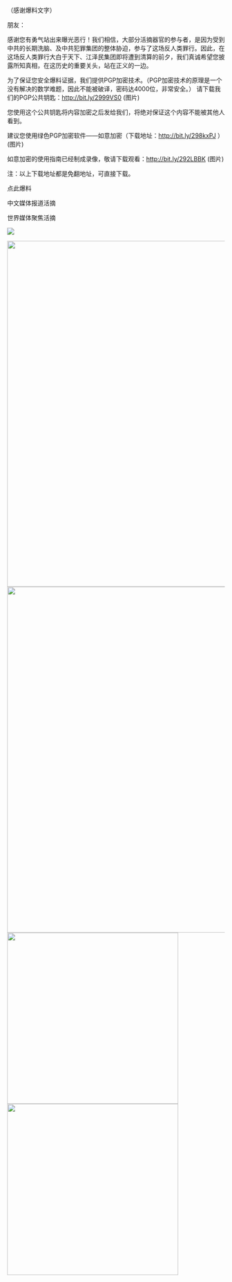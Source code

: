 
（感谢爆料文字）

朋友：

感谢您有勇气站出来曝光恶行！我们相信，大部分活摘器官的参与者，是因为受到中共的长期洗脑、及中共犯罪集团的整体胁迫，参与了这场反人类罪行。因此，在这场反人类罪行大白于天下、江泽民集团即将遭到清算的前夕，我们真诚希望您披露所知真相，在这历史的重要关头，站在正义的一边。

为了保证您安全爆料证据，我们提供PGP加密技术。（PGP加密技术的原理是一个没有解决的数学难题，因此不能被破译，密码达4000位，非常安全。） 请下载我们的PGP公共钥匙：http://bit.ly/2999VS0 (图片)

您使用这个公共钥匙将内容加密之后发给我们，将绝对保证这个内容不能被其他人看到。

建议您使用绿色PGP加密软件——如意加密（下载地址：http://bit.ly/298kxPJ ） (图片)

如意加密的使用指南已经制成录像，敬请下载观看：http://bit.ly/292LBBK (图片)

注：以上下载地址都是免翻地址，可直接下载。

点此爆料 

中文媒体报道活摘

世界媒体聚焦活摘

<a href="mailto:evidence.providing@gmail.com"><img src="https://cloud.githubusercontent.com/assets/13546896/16549989/51116c94-4173-11e6-9fcb-0281f33e599a.jpg"></a>

<a href="https://dctrz7l9ug6uw.cloudfront.net/falsefire.mp4" target="_blank"><img src="https://cloud.githubusercontent.com/assets/13546896/16865323/d79754b0-4a31-11e6-9735-771b1031b3a2.jpg" width="800"></a>
<a href="https://dctrz7l9ug6uw.cloudfront.net/falsefire.mp4" target="_blank"><img src="https://cloud.githubusercontent.com/assets/13546896/16865326/d7fd6c5a-4a31-11e6-93a7-445f29939115.jpg" width="800"></a>
<a href="https://dctrz7l9ug6uw.cloudfront.net/falsefire.mp4" target="_blank"><img src="https://cloud.githubusercontent.com/assets/13546896/16865369/3466e8f4-4a32-11e6-9716-05d89163ef82.jpg" width="396"></a>
<a href="https://dctrz7l9ug6uw.cloudfront.net/falsefire.mp4" target="_blank"><img src="https://cloud.githubusercontent.com/assets/13546896/16865370/348e679e-4a32-11e6-96e0-85c5528fcf38.jpg" width="396"></a>
